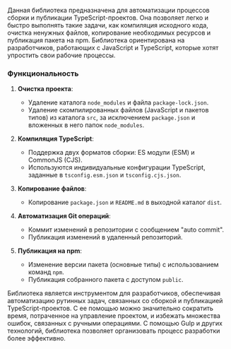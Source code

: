 Данная библиотека предназначена для автоматизации процессов сборки и публикации TypeScript-проектов. Она позволяет легко и быстро выполнять такие задачи, как компиляция исходного кода, очистка ненужных файлов, копирование необходимых ресурсов и публикация пакета на npm. Библиотека ориентирована на разработчиков, работающих с JavaScript и TypeScript, которые хотят упростить свои рабочие процессы.

### Функциональность

1. **Очистка проекта**: 
   - Удаление каталога `node_modules` и файла `package-lock.json`.
   - Удаление скомпилированных файлов (JavaScript и пакетов типов) из каталога `src`, за исключением `package.json` и вложенных в него папок `node_modules`.

2. **Компиляция TypeScript**: 
   - Поддержка двух форматов сборки: ES модули (ESM) и CommonJS (CJS).
   - Используются индивидуальные конфигурации TypeScript, заданные в `tsconfig.esm.json` и `tsconfig.cjs.json`.

3. **Копирование файлов**: 
   - Копирование `package.json` и `README.md` в выходной каталог `dist`.

4. **Автоматизация Git операций**: 
   - Коммит изменений в репозитории с сообщением "auto commit".
   - Публикация изменений в удаленный репозиторий.

5. **Публикация на npm**: 
   - Изменение версии пакета (основные типы) с использованием команд `npm`.
   - Публикация собранного пакета с доступом `public`.

Библиотека является инструментом для разработчиков, обеспечивая автоматизацию рутинных задач, связанных со сборкой и публикацией TypeScript-проектов. С ее помощью можно значительно сократить время, потраченное на управление проектом, и избежать множества ошибок, связанных с ручными операциями. С помощью Gulp и других технологий, библиотека позволяет организовать процесс разработки более эффективно.